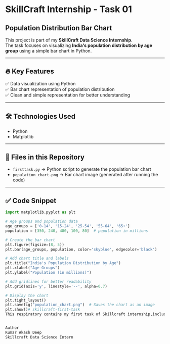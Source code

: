 # SkillCraft Internship - Task 01  
## Population Distribution Bar Chart  

This project is part of my **SkillCraft Data Science Internship**.  
The task focuses on visualizing **India's population distribution by age group** using a simple bar chart in Python.

---

## 🔥 Key Features  
✅ Data visualization using Python  
✅ Bar chart representation of population distribution  
✅ Clean and simple representation for better understanding  

---

## 🛠 Technologies Used  
- Python  
- Matplotlib  

---

## 📂 Files in this Repository  
- `firsttask.py` → Python script to generate the population bar chart  
- `population_chart.png` → Bar chart image (generated after running the code)

---

## ✅ Code Snippet  

```python
import matplotlib.pyplot as plt

# Age groups and population data
age_groups = ['0-14', '15-24', '25-54', '55-64', '65+']
population = [350, 240, 480, 100, 80]  # population in millions

# Create the bar chart
plt.figure(figsize=(8, 5))
plt.bar(age_groups, population, color='skyblue', edgecolor='black')

# Add chart title and labels
plt.title("India's Population Distribution by Age")
plt.xlabel("Age Groups")
plt.ylabel("Population (in millions)")

# Add gridlines for better readability
plt.grid(axis='y', linestyle='--', alpha=0.7)

# Display the chart
plt.tight_layout()
plt.savefig("population_chart.png")  # Saves the chart as an image
plt.show()# skillcraft-first-task
This respiratory contains my first task of Skillcraft internship,including data cleaning and EDA


Author
Kumar Akash Deep
Skillcraft Data Science Intern
